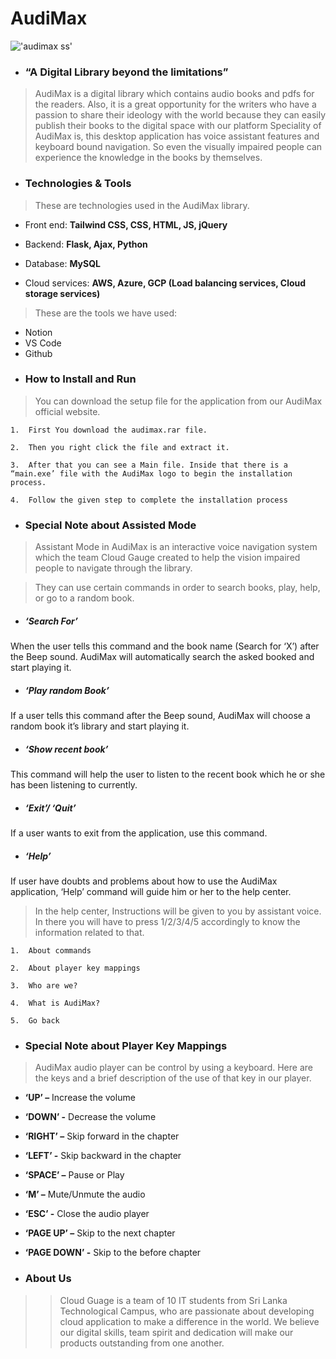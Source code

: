 # AudiMax
!['audimax ss'](https://images2.imgbox.com/dc/0e/EBBXJTpF_o.png)
* <h3>“A Digital Library beyond the limitations”</h3>

> AudiMax is a digital library which contains audio books and pdfs for the readers. Also, it is a great opportunity for the writers who have a passion to share their ideology with the world because they can easily publish their books to the digital space with our platform Speciality of AudiMax is, this desktop application has voice assistant features and keyboard bound navigation. So even the visually impaired people can experience the knowledge in the books by themselves.

- <h3>Technologies & Tools</h3>

> These are technologies used in the AudiMax library.

 + Front end: __Tailwind CSS, CSS, HTML, JS, jQuery__ 

 + Backend: __Flask, Ajax, Python__

 + Database: __MySQL__
 
 + Cloud services: __AWS, Azure, GCP (Load balancing services, Cloud storage services)__
 
> These are the tools we have used:
 + Notion
 + VS Code
 + Github

- <h3>How to Install and Run</h3>

> You can download the setup file for the application from our AudiMax official website.

    1.	First You download the audimax.rar file.
	
    2.	Then you right click the file and extract it.
	
    3.	After that you can see a Main file. Inside that there is a “main.exe’ file with the AudiMax logo to begin the installation process.

    4.	Follow the given step to complete the installation process

- <h3>Special Note about Assisted Mode</h3>
 
>Assistant Mode in AudiMax is an interactive voice navigation system which the team Cloud Gauge created to help the vision impaired people to navigate through the library.

>They can use certain commands in order to search books, play, help, or go to a random book.

-	<h5>‘Search For’</h5>

  When the user tells this command and the book name (Search for ‘X’) after the Beep sound. AudiMax will automatically search the asked booked and start playing it.

-	<h5>‘Play random Book’</h5>

  If a user tells this command after the Beep sound, AudiMax will choose a random book it’s library and start playing it. 

-	<h5>‘Show recent book’</h5>

  This command will help the user to listen to the recent book which he or she has been listening to currently.

-	<h5>‘Exit’/ ‘Quit’</h5>

  If a user wants to exit from the application, use this command.

-	<h5>‘Help’</h5>

  If user have doubts and problems about how to use the AudiMax application, ‘Help’ command will guide him or her to the help center.

> In the help center, Instructions will be given to you by assistant voice. In there you will have to press 1/2/3/4/5 accordingly to know the information related to that.

    1.	About commands
	
    2.	About player key mappings

    3.	Who are we?

    4.	What is AudiMax?

    5.	Go back
    
- <h3>Special Note about Player Key Mappings</h3>
  
> AudiMax audio player can be control by using a keyboard. Here are the keys and a brief description of the use of that key in our player.

-	__‘UP’ –__ Increase the volume
-	__‘DOWN’ -__ Decrease the volume
-	__‘RIGHT’ –__ Skip forward in the chapter
-	__‘LEFT’ -__ Skip backward in the chapter
-	__‘SPACE’ –__ Pause or Play
-	__‘M’ –__ Mute/Unmute the audio
-	__‘ESC’ -__ Close the audio player
-	__‘PAGE UP’ –__ Skip to the next chapter
-	__‘PAGE DOWN’ -__ Skip to the before chapter

- <h3>About Us</h3>

>> Cloud Guage is a team of 10 IT students from Sri Lanka Technological Campus, who are passionate about developing cloud application to make a difference in the world. We believe our digital skills, team spirit and dedication will make our products outstanding from one another. 










